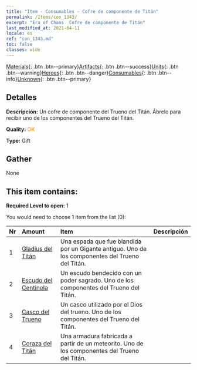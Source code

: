 ```yaml
---
title: "Item - Consumables - Cofre de componente de Titán"
permalink: /Items/con_1343/
excerpt: "Era of Chaos  Cofre de componente de Titán"
last_modified_at: 2021-04-11
locale: es
ref: "con_1343.md"
toc: false
classes: wide
---
```

 [Materials](/es/Items/){: .btn .btn--primary}[Artifacts](/es/Items/Artifacts/){: .btn .btn--success}[Units](/es/Items/Units/){: .btn .btn--warning}[Heroes](/es/Items/Heroes/){: .btn .btn--danger}[Consumables](/es/Items/Consumables/){: .btn .btn--info}[Unknown](/es/Items/Unknown/){: .btn .btn--primary}

## Detalles
 **Descripción:** Un cofre de componente del Trueno del Titán. Ábrelo para recibir uno de los componentes del Trueno del Titán.

 **Quality:** <span style="color: #FF8C00">OK</span>

 **Type:** Gift

## Gather

  None

## This item contains:

 **Required Level to open:** 1

 You would need to choose 1 item from the list (0):

  | Nr | Amount |     Item    | Descripción |
  |:---|:-------|:------------|:-----------:|
  | 1 | [Gladius del Titán](/es/Items/art_156/) | Una espada que fue blandida por un Gigante antiguo. Uno de los componentes del Trueno del Titán. | 
  | 2 | [Escudo del Centinela](/es/Items/art_157/) | Un escudo bendecido con un poder sagrado. Uno de los componentes del Trueno del Titán. | 
  | 3 | [Casco del Trueno](/es/Items/art_158/) | Un casco utilizado por el Dios del trueno. Uno de los componentes del Trueno del Titán. | 
  | 4 | [Coraza del Titán](/es/Items/art_159/) | Una armadura fabricada a partir de un meteorito. Uno de los componentes del Trueno del Titán. | 
